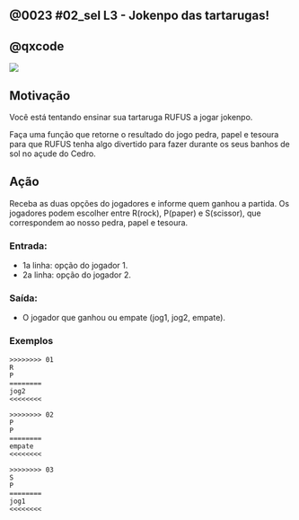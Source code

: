 ## @0023 #02_sel L3 - Jokenpo das tartarugas!
## @qxcode

![](capa.jpg)

## Motivação

Você está tentando ensinar sua tartaruga RUFUS a jogar jokenpo.

Faça uma função que retorne o resultado do jogo pedra, papel e tesoura para que RUFUS tenha algo divertido para fazer durante os seus banhos de sol no açude do Cedro.

## Ação

Receba as duas opções do jogadores e informe quem ganhou a partida.
Os jogadores podem escolher entre R(rock), P(paper) e S(scissor), que correspondem ao nosso pedra, papel e tesoura.

### Entrada:

* 1a linha: opção do jogador 1.
* 2a linha: opção do jogador 2.

### Saída:

* O jogador que ganhou ou empate (jog1, jog2, empate).

### Exemplos

```
>>>>>>>> 01
R
P
========
jog2
<<<<<<<<

>>>>>>>> 02
P
P
========
empate
<<<<<<<<

>>>>>>>> 03
S
P
========
jog1
<<<<<<<<
```

#

<!---
>>>>>>>> 04
S
S
========
empate
<<<<<<<<




>>>>>>>> 05
R
S
========
jog1
<<<<<<<<


>>>>>>>> 06
S
R
========
jog2
<<<<<<<<


>>>>>>>> 07
R
R
========
empate
<<<<<<<<


>>>>>>>> 08
P
R
========
jog1
<<<<<<<<
---->
